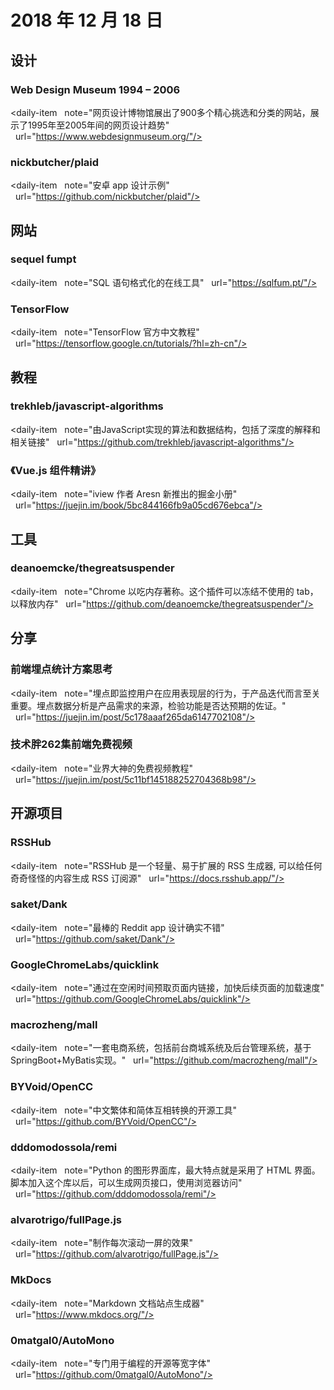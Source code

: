 # 2018 年 12 月 18 日

## 设计

### Web Design Museum 1994 – 2006

<daily-item
  note="网页设计博物馆展出了900多个精心挑选和分类的网站，展示了1995年至2005年间的网页设计趋势"
  url="https://www.webdesignmuseum.org/"/>

### nickbutcher/plaid

<daily-item
  note="安卓 app 设计示例"
  url="https://github.com/nickbutcher/plaid"/>

## 网站

### sequel fumpt

<daily-item
  note="SQL 语句格式化的在线工具"
  url="https://sqlfum.pt/"/>

### TensorFlow

<daily-item
  note="TensorFlow 官方中文教程"
  url="https://tensorflow.google.cn/tutorials/?hl=zh-cn"/>

## 教程

### trekhleb/javascript-algorithms

<daily-item
  note="由JavaScript实现的算法和数据结构，包括了深度的解释和相关链接"
  url="https://github.com/trekhleb/javascript-algorithms"/>

### 《Vue.js 组件精讲》

<daily-item
  note="iview 作者 Aresn 新推出的掘金小册"
  url="https://juejin.im/book/5bc844166fb9a05cd676ebca"/>

## 工具

### deanoemcke/thegreatsuspender

<daily-item
  note="Chrome 以吃内存著称。这个插件可以冻结不使用的 tab，以释放内存"
  url="https://github.com/deanoemcke/thegreatsuspender"/>

## 分享

### 前端埋点统计方案思考

<daily-item
  note="埋点即监控用户在应用表现层的行为，于产品迭代而言至关重要。埋点数据分析是产品需求的来源，检验功能是否达预期的佐证。"
  url="https://juejin.im/post/5c178aaaf265da6147702108"/>

### 技术胖262集前端免费视频

<daily-item
  note="业界大神的免费视频教程"
  url="https://juejin.im/post/5c11bf145188252704368b98"/>

## 开源项目

### RSSHub

<daily-item
  note="RSSHub 是一个轻量、易于扩展的 RSS 生成器, 可以给任何奇奇怪怪的内容生成 RSS 订阅源"
  url="https://docs.rsshub.app/"/>

### saket/Dank

<daily-item
  note="最棒的 Reddit app 设计确实不错"
  url="https://github.com/saket/Dank"/>

### GoogleChromeLabs/quicklink

<daily-item
  note="通过在空闲时间预取页面内链接，加快后续页面的加载速度"
  url="https://github.com/GoogleChromeLabs/quicklink"/>

### macrozheng/mall

<daily-item
  note="一套电商系统，包括前台商城系统及后台管理系统，基于SpringBoot+MyBatis实现。"
  url="https://github.com/macrozheng/mall"/>

### BYVoid/OpenCC

<daily-item
  note="中文繁体和简体互相转换的开源工具"
  url="https://github.com/BYVoid/OpenCC"/>

### dddomodossola/remi

<daily-item
  note="Python 的图形界面库，最大特点就是采用了 HTML 界面。脚本加入这个库以后，可以生成网页接口，使用浏览器访问"
  url="https://github.com/dddomodossola/remi"/>

### alvarotrigo/fullPage.js

<daily-item
  note="制作每次滚动一屏的效果"
  url="https://github.com/alvarotrigo/fullPage.js"/>

### MkDocs

<daily-item
  note="Markdown 文档站点生成器"
  url="https://www.mkdocs.org/"/>

### 0matgal0/AutoMono

<daily-item
  note="专门用于编程的开源等宽字体"
  url="https://github.com/0matgal0/AutoMono"/>